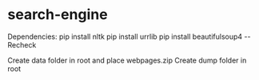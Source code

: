 # search-engine
Dependencies:
pip install nltk
pip install urrlib
pip install beautifulsoup4 -- Recheck

Create data folder in root and place webpages.zip
Create dump folder in root
